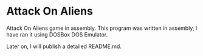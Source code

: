 # Attack On Aliens
 Attack On Aliens game in assembly.
 This program was written in assembly, I have ran it using DOSBox DOS Emulator.

Later on, I will publish a detailed README.md. 
